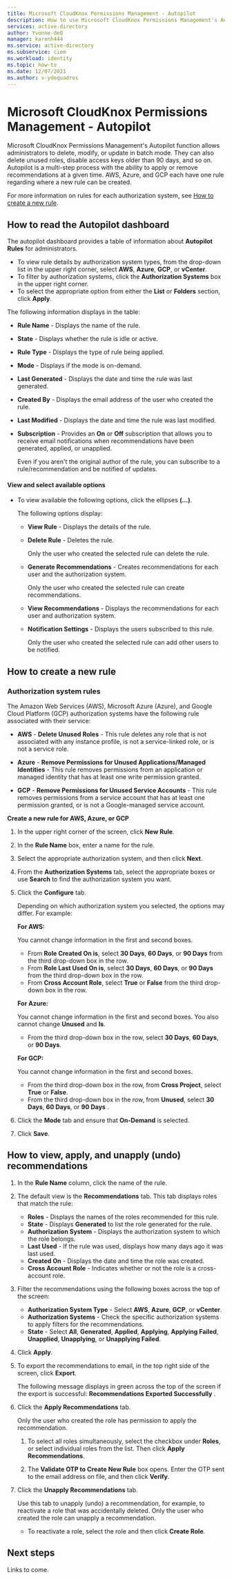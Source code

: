 ```yaml
---
title: Microsoft CloudKnox Permissions Management - Autopilot
description: How to use Microsoft CloudKnox Permissions Management's Autopilot function to delete, modify, or update rules in batch mode.
services: active-directory
author: Yvonne-deQ
manager: karenh444
ms.service: active-directory
ms.subservice: ciem
ms.workload: identity
ms.topic: how-to
ms.date: 12/07/2021
ms.author: v-ydequadros
---
```


# Microsoft CloudKnox Permissions Management - Autopilot

Microsoft CloudKnox Permissions Management's Autopilot function allows administrators to delete, modify, or update in batch mode. They can also delete unused roles, disable access keys older than 90 days, and so on. Autopilot is a multi-step process with the ability to apply or remove recommendations at a given time. AWS, Azure, and GCP each have one rule regarding where a new rule can be created.

For more information on rules for each authorization system, see [How to create a new rule](cloudknox-product-autopilot.md#how-to-create-a-new-rule).

## How to read the Autopilot dashboard

The autopilot dashboard provides a table of information about **Autopilot Rules** for administrators. 

- To view rule details by authorization system types, from the  drop-down list in the upper right corner, select **AWS**, **Azure**, **GCP**, or **vCenter**. 
- To filter by authorization systems, click the **Authorization Systems** box in the upper right corner.
- To select the appropriate option from either the **List** or **Folders** section, click **Apply**. 
 
The following information displays in the table:

- **Rule Name** - Displays the name of the rule.
- **State** - Displays whether the rule is idle or active.
- **Rule Type** - Displays the type of rule being applied. 
- **Mode** - Displays if the mode is on-demand.
- **Last Generated** - Displays the date and time the rule was last generated.
- **Created By** - Displays the email address of the user who created the rule.
- **Last Modified** - Displays the date and time the rule was last modified.
- **Subscription** - Provides an **On** or **Off** subscription that allows you to receive email notifications when recommendations have been generated, applied, or unapplied.

	Even if you aren't the original author of the rule, you can subscribe to a rule/recommendation and be notified of updates.

#### View and select available options

- To view available the following options, click the ellipses **(...)**.

  The following options display:
	 - **View Rule** - Displays the details of the rule.
     - **Delete Rule** - Deletes the rule. 

		 Only the user who created the selected rule can delete the rule. 
	- **Generate Recommendations** - Creates recommendations for each user and the authorization system.

		 Only the user who created the selected rule can create recommendations.
	- **View Recommendations** - Displays the recommendations for each user and authorization system.
	- **Notification Settings** - Displays the users subscribed to this rule.

		 Only the user who created the selected rule can add other users to be notified.

## How to create a new rule

### Authorization system rules

The Amazon Web Services (AWS), Microsoft Azure (Azure), and Google Cloud Platform (GCP) authorization systems have the following rule associated with their service:

- **AWS** - **Delete Unused Roles** - This rule deletes any role that is not associated with any instance profile, is not a service-linked role, or is not a service role.

- **Azure** - **Remove Permissions for Unused Applications/Managed Identities** - This rule removes permissions from an application or managed identity that has at least one write permission granted.

- **GCP** - **Remove Permissions for Unused Service Accounts** - This rule removes permissions from a service account that has at least one permission granted, or is not a Google-managed service account.

**Create a new rule for AWS, Azure, or GCP**

1. In the upper right corner of the screen, click **New Rule**.

2. In the **Rule Name** box, enter a name for the rule.

3. Select the appropriate authorization system, and then click **Next**. 

4. From the **Authorization Systems** tab, select the appropriate boxes or use **Search** to find the authorization system you want.

5. Click the **Configure** tab.

     Depending on which authorization system you selected, the options may differ. For example:

     **For AWS:**

 	 You cannot change information in the first and second boxes.
	 - From **Role Created On is**, select **30 Days**, **60 Days**, or **90 Days** from the third drop-down box in the row.
   	 - From **Role Last Used On is**, select **30 Days**, **60 Days**, or **90 Days** from the third drop-down box in the row.
	- From **Cross Account Role**, select **True** or **False** from the third drop-down box in the row.

	 **For Azure:**

     You cannot change information in the  first and second boxes. You also cannot change **Unused** and **Is**.
   	 - From the third drop-down box in the row, select **30 Days**, **60 Days**, or **90 Days**. 

	 **For GCP:**
	
     You cannot change information in the first and second boxes.
     - From the third drop-down box in the row, from **Cross Project**, select **True** or **False**.
	 - From the third drop-down box in the row, from **Unused**, select **30 Days**, **60 Days**, or **90 Days** .

7. Click the **Mode** tab and ensure that **On-Demand** is selected.

8. Click **Save**.

## How to view, apply, and unapply (undo) recommendations

1. In the **Rule Name** column, click the name of the rule.

2. The default view is the **Recommendations** tab. This tab displays roles that match the rule:

	 - **Roles** - Displays the names of the roles recommended for this rule.
	 - **State** - Displays **Generated** to list the role generated for the rule.
	 - **Authorization System** - Displays the authorization system to which the role belongs.
	 - **Last Used** - If the rule was used, displays how many days ago it was last used.
	 - **Created On** - Displays the date and time the role was created. 
	 - **Cross Account Role** - Indicates whether or not the role is a cross-account role.

3. Filter the recommendations using the following boxes across the top of the screen:

	 - **Authorization System Type** - Select **AWS**, **Azure**, **GCP**, or **vCenter**.
	 - **Authorization Systems** - Check the specific authorization systems to apply filters for the recommendations.
	 - **State** - Select **All**, **Generated**, **Applied**, **Applying**, **Applying Failed**, **Unapplied**, **Unapplying**, or **Unapplying Failed**.

4. Click **Apply**.

5. To export the recommendations to email, in the top right side of the screen, click **Export**.

	 The following message displays in green across the top of the screen if the export is successful: **Recommendations Exported Successfully** .

6. Click the **Apply Recommendations** tab.

     Only the user who created the role has permission to apply the recommendation.

    1. To select all roles simultaneously, select the checkbox under **Roles**, or select individual roles from the list. Then click **Apply Recommendations**.
 
    2. The **Validate OTP to Create New Rule** box opens. Enter the OTP sent to the email address on file, and then click **Verify**.

9. Click the **Unapply Recommendations** tab.

	 Use this tab to unapply (undo) a recommendation, for example, to reactivate a role that was accidentally deleted. Only the user who created the role can unapply a recommendation.

    - To reactivate a role, select the role and then click **Create Role**.

## Next steps

Links to come.
